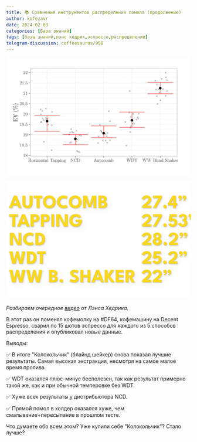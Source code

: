 ```yaml
---
title: 📚 Сравнение инструментов распределения помола (продолжение)
author: kofezavr
date: 2024-02-03
categories: [База знаний]
tags: [база знаний,лэнс хедрик,эспрессо,распределение]
telegram-discussion: coffeesaurus/958
--- 
```

![Сравнение инструментов распределения помола (продолжение)](/assets/img/posts/24/02/distr-01.jpg)

![Сравнение инструментов распределения помола (продолжение)](/assets/img/posts/24/02/distr-02.jpg)

*Разбираем очередное [видео](https://www.youtube.com/watch?v=5ivwCm95nLc) от Лэнса Хедрика.* 

В этот раз он поменял кофемолку на #DF64, кофемашину на Decent Espresso, сварил по 15 шотов эспрессо для каждого из 5 способов распределения и опубликовал новые данные.

Выводы:

✅ В итоге "Колокольчик" (блайнд шейкер) снова показал лучшие результаты. Самая высокая экстракция, несмотря на самое малое время пролива.

✅ WDT оказался плюс-минус бесполезен, так как результат примерно такой же, как и при обычной темперовке без WDT.

✅ Хуже всех результаты у дистрибьютора NCD.

✅ Прямой помол в холдер оказался хуже, чем смалывание+пересыпание в прошлом тесте.

Что думаете обо всем этом? Уже купили себе "Колокольчик"? Стало лучше?